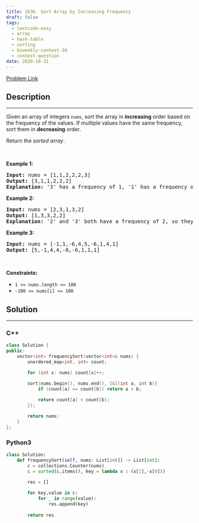 ```yaml
---
title: 1636. Sort Array by Increasing Frequency
draft: false
tags: 
  - leetcode-easy
  - array
  - hash-table
  - sorting
  - biweekly-contest-38
  - contest-question
date: 2020-10-31
---
```


[Problem Link](https://leetcode.com/problems/sort-array-by-increasing-frequency/)

## Description

---
<p>Given an array of integers <code>nums</code>, sort the array in <strong>increasing</strong> order based on the frequency of the values. If multiple values have the same frequency, sort them in <strong>decreasing</strong> order.</p>

<p>Return the <em>sorted array</em>.</p>

<p>&nbsp;</p>
<p><strong class="example">Example 1:</strong></p>

<pre>
<strong>Input:</strong> nums = [1,1,2,2,2,3]
<strong>Output:</strong> [3,1,1,2,2,2]
<strong>Explanation:</strong> &#39;3&#39; has a frequency of 1, &#39;1&#39; has a frequency of 2, and &#39;2&#39; has a frequency of 3.
</pre>

<p><strong class="example">Example 2:</strong></p>

<pre>
<strong>Input:</strong> nums = [2,3,1,3,2]
<strong>Output:</strong> [1,3,3,2,2]
<strong>Explanation:</strong> &#39;2&#39; and &#39;3&#39; both have a frequency of 2, so they are sorted in decreasing order.
</pre>

<p><strong class="example">Example 3:</strong></p>

<pre>
<strong>Input:</strong> nums = [-1,1,-6,4,5,-6,1,4,1]
<strong>Output:</strong> [5,-1,4,4,-6,-6,1,1,1]</pre>

<p>&nbsp;</p>
<p><strong>Constraints:</strong></p>

<ul>
	<li><code>1 &lt;= nums.length &lt;= 100</code></li>
	<li><code>-100 &lt;= nums[i] &lt;= 100</code></li>
</ul>


## Solution

---
### C++
``` cpp title='sort-array-by-increasing-frequency'
class Solution {
public:
    vector<int> frequencySort(vector<int>& nums) {
        unordered_map<int, int> count;

        for (int x: nums) count[x]++;

        sort(nums.begin(), nums.end(), [&](int a, int b){
            if (count[a] == count[b]) return a > b;
            
            return count[a] < count[b];
        });

        return nums;
    }
};
```
### Python3
``` py title='sort-array-by-increasing-frequency'
class Solution:
    def frequencySort(self, nums: List[int]) -> List[int]:
        c = collections.Counter(nums)
        c = sorted(c.items(), key = lambda x : (x[1],-x[0]))

        res = []
        
        for key,value in c:
            for _ in range(value):
                res.append(key)
        
        return res
```

